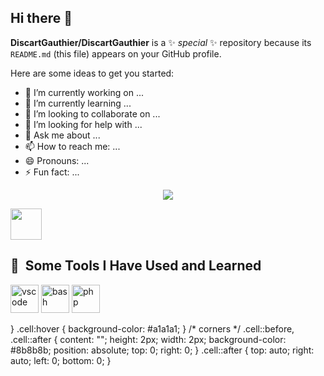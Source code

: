 ## Hi there 👋

**DiscartGauthier/DiscartGauthier** is a ✨ _special_ ✨ repository because its `README.md` (this file) appears on your GitHub profile.

Here are some ideas to get you started:

- 🔭 I’m currently working on ...
- 🌱 I’m currently learning ...
- 👯 I’m looking to collaborate on ...
- 🤔 I’m looking for help with ...
- 💬 Ask me about ...
- 📫 How to reach me: ...
- 😄 Pronouns: ...
- ⚡ Fun fact: ...

<p align="center">
  <img src="https://capsule-render.vercel.app/api?text=Hey Everyone!🕹️&animation=fadeIn&type=waving&color=gradient&height=100"/>
</p>

<a href="https://www.instagram.com/thepiyushmalhotra/">
  <img height="50" src="https://user-images.githubusercontent.com/46517096/166974368-9798f39f-1f46-499c-b14e-81f0a3f83a06.png"/>
</a>

<h2> 🚀 &nbsp;Some Tools I Have Used and Learned</h2>
<p align="left">
<img src="https://cdn.jsdelivr.net/gh/devicons/devicon/icons/vscode/vscode-original.svg" alt="vscode" width="45" height="45"/>
<img src="https://cdn.jsdelivr.net/gh/devicons/devicon/icons/bash/bash-original.svg" alt="bash" width="45" height="45"/>
<img src="https://cdn.jsdelivr.net/gh/devicons/devicon/icons/php/php-original.svg" alt="php" width="45" height="45"/>
</p>



<!DOCTYPE html>
}
.cell:hover { background-color: #a1a1a1; }
/* corners */
.cell::before, .cell::after {
content: "";
height: 2px;
width: 2px;
background-color: #8b8b8b;
position: absolute;
top: 0;
right: 0;
}
.cell::after { top: auto; right: auto; left: 0; bottom: 0; }
</style>
</head>
<body>
<div class="mc-gui">
<!-- sides -->
<div class="left"></div>
<div class="right"></div>
<div class="bottom"></div>
<div class="top"></div>

<!-- top left -->
<div class="tl-tl"></div>
<div class="tr-tl s-tl"></div>
<div class="bl-tl s-tl"></div>
<div class="br-tl"></div>

<!-- bottom left -->
<div class="tr-bl s-bl"></div>

<!-- top right -->
<div class="bl-tr s-tr"></div>

<!-- bottom right -->
<div class="tl-br"></div>
<div class="tr-br s-br"></div>
<div class="bl-br s-br"></div>
<div class="br-br"></div>

<!-- actual inventory -->
<div class="inventory middle">
<div class="top">
<div class="armor">
<div class="cell helmet"></div>
<div class="cell chest"></div>
<div class="cell leggings"></div>
<div class="cell boots"></div>
</div>
<div class="character cell"></div>
<div class="cell left"></div>
<div class="crafting"></div>
</div>
<div class="middle">
<div class="cell"></div><div class="cell"></div><div class="cell"></div>
<div class="cell"></div><div class="cell"></div><div class="cell"></div>
<div class="cell"></div><div class="cell"></div><div class="cell"></div>

<div class="cell"></div><div class="cell"></div><div class="cell"></div>
<div class="cell"></div><div class="cell"></div><div class="cell"></div>
<div class="cell"></div><div class="cell"></div><div class="cell"></div>

<div class="cell"></div><div class="cell"></div><div class="cell"></div>
<div class="cell"></div><div class="cell"></div><div class="cell"></div>
<div class="cell"></div><div class="cell"></div><div class="cell"></div>
</div>
<div class="bottom">
<div class="cell"></div><div class="cell"></div><div class="cell"></div>
<div class="cell"></div><div class="cell"></div><div class="cell"></div>
<div class="cell"></div><div class="cell"></div><div class="cell"></div>
</div>
</div>
</div>
</body>
</html>

